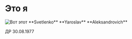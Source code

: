  # Это я

 <image src="IMG_8745.jpg" alt="Вот этот">
**Svetlenko**
**Yaroslav**
**Aleksandrovich**

ДР 30.08.1977
